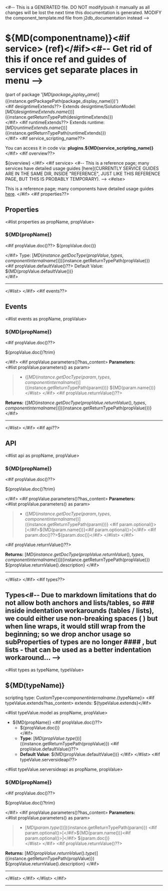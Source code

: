 <#-- This is a GENERATED file. DO NOT modify/push it manually as all changes will be lost the next time this documentation is generated. MODIFY the component_template.md file from j2db_documentation instead -->
# ${MD(componentname)}<#if service> (ref)</#if><#-- Get rid of this if once ref and guides of services get separate places in menu -->
(part of package '[${MD(package_display_name)}](${instance.getPackagePath(package_display_name)})')  
<#if designtimeExtends??>
Extends designtime/SolutionModel: [${MD(designtimeExtends.name())}](${instance.getReturnTypePath(designtimeExtends)})  
</#if>
<#if runtimeExtends??>
Extends runtime: [${MD(runtimeExtends.name())}](${instance.getReturnTypePath(runtimeExtends)})  
</#if>
<#if service_scripting_name??>

You can access it in code via: **plugins\.${MD(service_scripting_name)}**  
</#if>
<#if overview??>

${overview}
</#if>
<#if service>
<#-- This is a reference page; many services have detailed usage guides [here](CURRENTLY SERVICE GUIDES ARE IN THE SAME DIR, INSIDE "REFERENCE", JUST LIKE THIS REFERENCE PAGE, BUT THIS IS PROBABLY TEMPORARY). -->
<#else>

This is a reference page; many components have detailed usage guides [here](https://docs.servoy.com/guides/develop/application-design/ui-components)\.
</#if>
<#if properties??>

## Properties

<#list properties as propName, propValue>
### ${MD(propName)}
<#if propValue.doc()??>
${propValue.doc()}

</#if>
Type: [${MD(instance.getDocType(propValue, types, componentinternalname))}](${instance.getReturnTypePath(propValue)})  
<#if propValue.defaultValue()??>
Default Value: ${MD(propValue.defaultValue())}  
</#if>
***
</#list>
</#if>
<#if events??>

## Events

<#list events as propName, propValue>
### ${MD(propName)}
<#if propValue.doc()??>

${propValue.doc()?trim}

</#if>
<#if propValue.parameters()?has_content>
**Parameters:**  
<#list propValue.parameters() as param> 
> - {[${MD(instance.getDocType(param, types, componentinternalname))}](${instance.getReturnTypePath(param)})} ${MD(param.name())}
</#list>
</#if>
<#if propValue.returnValue()??>

**Returns:** {[${MD(instance.getDocType(propValue.returnValue(), types, componentinternalname))}](${instance.getReturnTypePath(propValue)})}
</#if>
***
</#list>
</#if>
<#if api??>

## API

<#list api as propName, propValue>
### ${MD(propName)}
<#if propValue.doc()??>

${propValue.doc()?trim}

</#if>
<#if propValue.parameters()?has_content>
**Parameters:**  
<#list propValue.parameters() as param> 
> - {[${MD(instance.getDocType(param, types, componentinternalname))}](${instance.getReturnTypePath(param)})} <#if param.optional()>[</#if>${MD(param.name())}<#if param.optional()>]</#if> <#if param.doc()??>${param.doc()}</#if>
</#list>
</#if>

<#if propValue.returnValue()??>

**Returns:** [${MD(instance.getDocType(propValue.returnValue(), types, componentinternalname))}](${instance.getReturnTypePath(propValue)}) ${propValue.returnValue().description} 
</#if>
***
 </#list>
</#if>
<#if types??>

## Types<#-- Due to markdown limitations that do not allow both anchors and lists/tables, so ### inside indentation workarounds (tables / lists), we could either use non-breaking spaces (&#160;) but when line wraps, it would still wrap from the beginning; so we drop anchor usage so subProperties of types are no longer #### , but lists - that can be used as a better indentation workaround... -->

<#list types as typeName, typeValue>
## ${MD(typeName)} 
  scripting type: CustomType<${componentinternalname}.${typeName}>
<#if typeValue.extends?has_content>  extends: ${typeValue.extends}</#if>
  
<#list typeValue.model as propName, propValue>
 - ${MD(propName)}
<#if propValue.doc()??>
     - ${propValue.doc()}  
</#if>
     - **Type**: [${MD(propValue.type())}](${instance.getReturnTypePath(propValue)})
<#if propValue.defaultValue()??>
     - **Default Value**: ${MD(propValue.defaultValue())}
</#if>
</#list>
<#if typeValue.serversideapi??>

<#list typeValue.serversideapi as propName, propValue>
### ${MD(propName)}
<#if propValue.doc()??>

${propValue.doc()?trim}

</#if>
<#if propValue.parameters()?has_content>
**Parameters:**  
<#list propValue.parameters() as param> 
> - [${MD(param.type())}](${instance.getReturnTypePath(param)}) <#if param.optional()>[</#if>${MD(param.name())}<#if param.optional()>]</#if>  ${param.doc()}  
</#list>
</#if>
<#if propValue.returnValue()??>

**Returns:** [${MD(propValue.returnValue().type)}](${instance.getReturnTypePath(propValue)}) ${propValue.returnValue().description} 
</#if>
***
 </#list>
 </#if>
</#list>
</#if>

---
